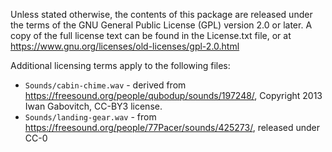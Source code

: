 Unless stated otherwise, the contents of this package are released under the
terms of the GNU General Public License (GPL) version 2.0 or later. A copy of
the full license text can be found in the License.txt file, or at
https://www.gnu.org/licenses/old-licenses/gpl-2.0.html

Additional licensing terms apply to the following files:

- `Sounds/cabin-chime.wav` - derived from
  https://freesound.org/people/qubodup/sounds/197248/, Copyright 2013 Iwan
  Gabovitch, CC-BY3 license.
- `Sounds/landing-gear.wav` - from
  https://freesound.org/people/77Pacer/sounds/425273/, released under CC-0
